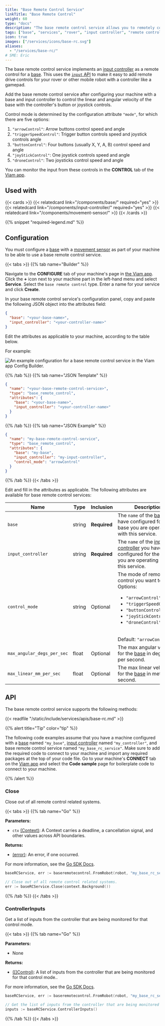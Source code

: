 ```yaml
---
title: "Base Remote Control Service"
linkTitle: "Base Remote Control"
weight: 60
type: "docs"
description: "The base remote control service allows you to remotely control a base with an input controller like a gamepad."
tags: ["base", "services", "rover", "input controller", "remote control"]
icon: true
images: ["/services/icons/base-rc.svg"]
aliases:
  - "/services/base-rc/"
# SME: Eric
---
```


The base remote control service implements an [input controller](/components/input-controller/) as a remote control for a [base](/components/base/).
This uses the [`input` API](/components/input-controller/#api) to make it easy to add remote drive controls for your rover or other mobile robot with a controller like a gamepad.

Add the base remote control service after configuring your machine with a base and input controller to control the linear and angular velocity of the base with the controller's button or joystick controls.

Control mode is determined by the configuration attribute `"mode"`, for which there are five options:

1. `"arrowControl"`: Arrow buttons control speed and angle
2. `"triggerSpeedControl"`: Trigger button controls speed and joystick controls angle
3. `"buttonControl"`: Four buttons (usually X, Y, A, B) control speed and angle
4. `"joyStickControl"`: One joystick controls speed and angle
5. `"droneControl"`: Two joysticks control speed and angle

You can monitor the input from these controls in the **CONTROL** tab of the [Viam app](https://app.viam.com).

## Used with

{{< cards >}}
{{< relatedcard link="/components/base/" required="yes" >}}
{{< relatedcard link="/components/input-controller/" required="yes" >}}
{{< relatedcard link="/components/movement-sensor/" >}}
{{< /cards >}}

{{% snippet "required-legend.md" %}}

## Configuration

You must configure a [base](/components/base/) with a [movement sensor](/components/movement-sensor/) as part of your machine to be able to use a base remote control service.

{{< tabs >}}
{{% tab name="Builder" %}}

Navigate to the **CONFIGURE** tab of your machine's page in [the Viam app](https://app.viam.com).
Click the **+** icon next to your machine part in the left-hand menu and select **Service**.
Select the `base remote control` type.
Enter a name for your service and click **Create**.

In your base remote control service's configuration panel, copy and paste the following JSON object into the attributes field:

```json {class="line-numbers linkable-line-numbers"}
{
  "base": "<your-base-name>",
  "input_controller": "<your-controller-name>"
}
```

Edit the attributes as applicable to your machine, according to the table below.

For example:

![An example configuration for a base remote control service in the Viam app Config Builder.](/mobility/base-rc/base-rc-ui-config.png)

{{% /tab %}}
{{% tab name="JSON Template" %}}

```json {class="line-numbers linkable-line-numbers"}
{
  "name": "<your-base-remote-control-service>",
  "type": "base_remote_control",
  "attributes": {
    "base": "<your-base-name>",
    "input_controller": "<your-controller-name>"
  }
}
```

{{% /tab %}}
{{% tab name="JSON Example" %}}

```json {class="line-numbers linkable-line-numbers"}
{
  "name": "my-base-remote-control-service",
  "type": "base_remote_control",
  "attributes": {
    "base": "my-base",
    "input_controller": "my-input-controller",
    "control_mode": "arrowControl"
  }
}
```

{{% /tab %}}
{{< /tabs >}}

Edit and fill in the attributes as applicable.
The following attributes are available for base remote control services:

<!-- prettier-ignore -->
| Name | Type | Inclusion | Description |
| ---- | ---- | --------- | ----------- |
| `base` | string | **Required** | The `name` of the [base](/components/base/) you have configured for the base you are operating with this service. |
| `input_controller` | string | **Required** | The `name` of the [input controller](/components/input-controller/) you have configured for the base you are operating with this service. |
| `control_mode` | string | Optional | The mode of remote control you want to use. <br> Options: <ul><li>`"arrowControl"`</li><li>`"triggerSpeedControl"`</li><li>`"buttonControl"`</li><li>`"joyStickControl"`</li> <li>`"droneControl"`</li></ul> <br> Default: `"arrowControl"` |
| `max_angular_degs_per_sec` | float | Optional | The max angular velocity for the [base](/components/base/) in degrees per second. |
| `max_linear_mm_per_sec` | float | Optional | The max linear velocity for the [base](/components/base/) in meters per second. |

## API

The base remote control service supports the following methods:

{{< readfile "/static/include/services/apis/base-rc.md" >}}

{{% alert title="Tip" color="tip" %}}

The following code examples assume that you have a machine configured with a [base](/components/base/) named `"my_base"`, [input controller](/components/input-controller/) named `"my_controller"`, and base remote control service named `"my_base_rc_service"`.
Make sure to add the required code to connect to your machine and import any required packages at the top of your code file.
Go to your machine's **CONNECT** tab on the [Viam app](https://app.viam.com) and select the **Code sample** page for boilerplate code to connect to your machine.

{{% /alert %}}

### Close

Close out of all remote control related systems.

{{< tabs >}}
{{% tab name="Go" %}}

**Parameters:**

- `ctx` [(Context)](https://pkg.go.dev/context): A Context carries a deadline, a cancellation signal, and other values across API boundaries.

**Returns:**

- [(error)](https://pkg.go.dev/builtin#error): An error, if one occurred.

For more information, see the [Go SDK Docs](https://pkg.go.dev/go.viam.com/rdk/services/baseremotecontrol).

```go {class="line-numbers linkable-line-numbers"}
baseRCService, err := baseremotecontrol.FromRobot(robot, "my_base_rc_service")

// Close out of all remote control related systems.
err := baseRCService.Close(context.Background())
```

{{% /tab %}}
{{< /tabs >}}

### ControllerInputs

Get a list of inputs from the controller that are being monitored for that control mode.

{{< tabs >}}
{{% tab name="Go" %}}

**Parameters:**

- None

**Returns:**

- [([]Control)](https://python.viam.dev/autoapi/viam/components/input/index.html#viam.components.input.Control): A list of inputs from the controller that are being monitored for that control mode..

For more information, see the [Go SDK Docs](https://pkg.go.dev/go.viam.com/rdk/services/baseremotecontrol).

```go {class="line-numbers linkable-line-numbers"}
baseRCService, err := baseremotecontrol.FromRobot(robot, "my_base_rc_service")

// Get the list of inputs from the controller that are being monitored for that control mode.
inputs := baseRCService.ControllerInputs()
```

{{% /tab %}}
{{< /tabs >}}
